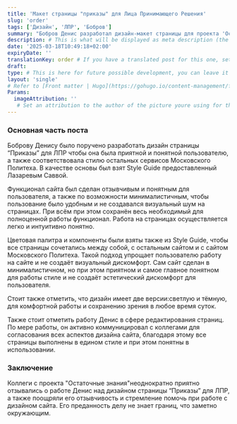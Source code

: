 ```yaml
---
title: 'Макет страницы "приказы" для Лица Принимающего Решения'
slug: 'order'
tags: ['Дизайн', 'ЛПР', 'Бобров']
summary: "Бобров Денис разработал дизайн-макет страницы для проекта 'Остаточные Знания', а именно макет 'Приказов' для роли, принимающей решения. Макет имеет все нужные функции, включая быстрый просмотр приказов, их редактирование и добавление. Пользователь может посмотреть все приказы менее, чем за минуту! Подробнее о функционале страницы, а также её разработке можно прочитать в посте." # This is what will be displayed as summary for the post (the theme will automatically generate one from the content you write in the post if left empty)
description: # This is what will be displayed as meta description (the theme will automatically grab it from summary if left empty)
date: '2025-03-18T10:49:18+02:00'
expiryDate: ''
translationKey: order # If you have a translated post for this one, set the same translationKey to have the translation displayed
draft:
type: # This is here for future possible development, you can leave it blank
layout: 'single'
# Refer to [Front matter | Hugo](https://gohugo.io/content-management/front-matter/)
Params:
  imageAttribution: ''
   # Set an attribution to the author of the picture youre using for the post
---
```


### Основная часть поста

Боброву Денису было поручено разработать дизайн страницы “Приказы” для ЛПР чтобы она была приятной и понятной пользователю, а также соответствовала стилю остальных сервисов Московского Политеха. В качестве основы был взят Style Guide предоставленный Лазаревым Саввой.
 
Функционал сайта был сделан отзывчивым и понятным для пользователя, а также по возможности минималистичным, чтобы пользование было удобным и не создавался визуальный шум на страницах. При всём при этом сохранён весь необходимый для полноценной работы функционал. Работа на страницах осуществляется легко и интуитивно понятно.
 
Цветовая палитра и компоненты были взяты также из Style Guide, чтобы все страницы сочетались между собой, с остальным сайтом и с сайтом Московского Политеха. Такой подход упрощает пользователю работу на сайте и не создаёт визуальный дискомфорт. Сам сайт сделан в минималистичном, но при этом приятном и самое главное понятном для работы стиле и не создаёт эстетический дискомфорт для пользователя.

Стоит также отметить, что дизайн имеет две версии:светлую и тёмную, для комфортной работы и сохранению зрения в любое время суток.

Также стоит отметить работу Денис в сфере редактирования страниц. По мере работы, он активно коммуницировал с коллегами для согласования всех аспектов дизайна сайта, благодаря этому все страницы выполнены в едином стиле и при этом понятны в использовании.
 
### Заключение

Коллеги с проекта "Остаточные знания"неоднократно приятно отзывались о работе Денис над дизайном страницы “Приказы” для ЛПР, а также поощряли его отзывчивость и стремление помочь при работе с дизайном сайта. Его преданность делу не знает границ, что заметно окружающим.
